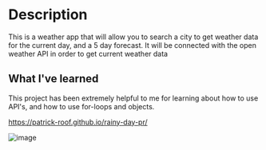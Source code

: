 # Description

  This is a weather app that will allow you to search a city to get weather data for the current day, and a 5 day forecast. It will be connected with the open weather API in order to get current weather data

## What I've learned

  This project has been extremely helpful to me for learning about how to use API's, and how to use for-loops and objects.


https://patrick-roof.github.io/rainy-day-pr/

![image](https://user-images.githubusercontent.com/115768554/205820366-c0464f60-1a75-4ab8-a5f9-edb8741c261d.png)
